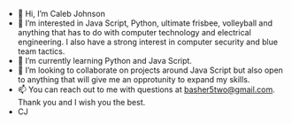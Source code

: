 - 👋 Hi, I’m Caleb Johnson
- 👀 I’m interested in Java Script, Python, ultimate frisbee, volleyball and anything that has to do with computer technology and electrical engineering. I also have a strong interest in computer security and blue team tactics. 
- 🌱 I’m currently learning Python and Java Script. 
- 💞️ I’m looking to collaborate on projects around Java Script but also open to anything that will give me an opprotunity to expand my skills. 
- 📫 You can reach out to me with questions at basher5two@gmail.com. Thank you and I wish you the best. 
- CJ

<!---
CalebJohnsonB52/CalebJohnsonB52 is a ✨ special ✨ repository because its `README.md` (this file) appears on your GitHub profile.
You can click the Preview link to take a look at your changes.
--->
